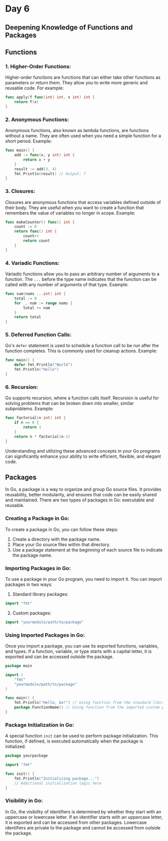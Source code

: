 # Day 6

## Deepening Knowledge of Functions and Packages

## Functions

### 1. Higher-Order Functions:

Higher-order functions are functions that can either take other functions as parameters or return them. They allow you to write more generic and reusable code. For example:

```go
func apply(f func(int) int, x int) int {
    return f(x)
}
```

### 2. Anonymous Functions:

Anonymous functions, also known as lambda functions, are functions without a name. They are often used when you need a simple function for a short period. Example:

```go
func main() {
    add := func(x, y int) int {
        return x + y
    }
    result := add(3, 4)
    fmt.Println(result) // Output: 7
}
```

### 3. Closures:

Closures are anonymous functions that access variables defined outside of their body. They are useful when you want to create a function that remembers the value of variables no longer in scope. Example:

```go
func makeCounter() func() int {
    count := 0
    return func() int {
        count++
        return count
    }
}
```

### 4. Variadic Functions:

Variadic functions allow you to pass an arbitrary number of arguments to a function. The `...` before the type name indicates that the function can be called with any number of arguments of that type. Example:

```go
func sum(nums ...int) int {
    total := 0
    for _, num := range nums {
        total += num
    }
    return total
}
```

### 5. Deferred Function Calls:

Go's `defer` statement is used to schedule a function call to be run after the function completes. This is commonly used for cleanup actions. Example:

```go
func main() {
    defer fmt.Println("World")
    fmt.Println("Hello")
}
```

### 6. Recursion:

Go supports recursion, where a function calls itself. Recursion is useful for solving problems that can be broken down into smaller, similar subproblems. Example:

```go
func factorial(n int) int {
    if n == 0 {
        return 1
    }
    return n * factorial(n-1)
}
```

Understanding and utilizing these advanced concepts in your Go programs can significantly enhance your ability to write efficient, flexible, and elegant code.

## Packages

In Go, a package is a way to organize and group Go source files. It provides reusability, better modularity, and ensures that code can be easily shared and maintained. There are two types of packages in Go: executable and reusable.

### Creating a Package in Go:

To create a package in Go, you can follow these steps:

1. Create a directory with the package name.
2. Place your Go source files within that directory.
3. Use a package statement at the beginning of each source file to indicate the package name.

### Importing Packages in Go:

To use a package in your Go program, you need to import it. You can import packages in two ways:

1. Standard library packages:

```go
import "fmt"
```

2. Custom packages:

```go
import "yourmodule/path/to/package"
```

### Using Imported Packages in Go:

Once you import a package, you can use its exported functions, variables, and types. If a function, variable, or type starts with a capital letter, it is exported and can be accessed outside the package.

```go
package main

import (
    "fmt"
    "yourmodule/path/to/package"
)

func main() {
    fmt.Println("Hello, Go!") // Using function from the standard library package
    package.FunctionName() // Using function from the imported custom package
}
```

### Package Initialization in Go:

A special function `init` can be used to perform package initialization. This function, if defined, is executed automatically when the package is initialized.

```go
package yourpackage

import "fmt"

func init() {
    fmt.Println("Initializing package...")
    // Additional initialization logic here
}
```

### Visibility in Go:

In Go, the visibility of identifiers is determined by whether they start with an uppercase or lowercase letter. If an identifier starts with an uppercase letter, it is exported and can be accessed from other packages. Lowercase identifiers are private to the package and cannot be accessed from outside the package.


